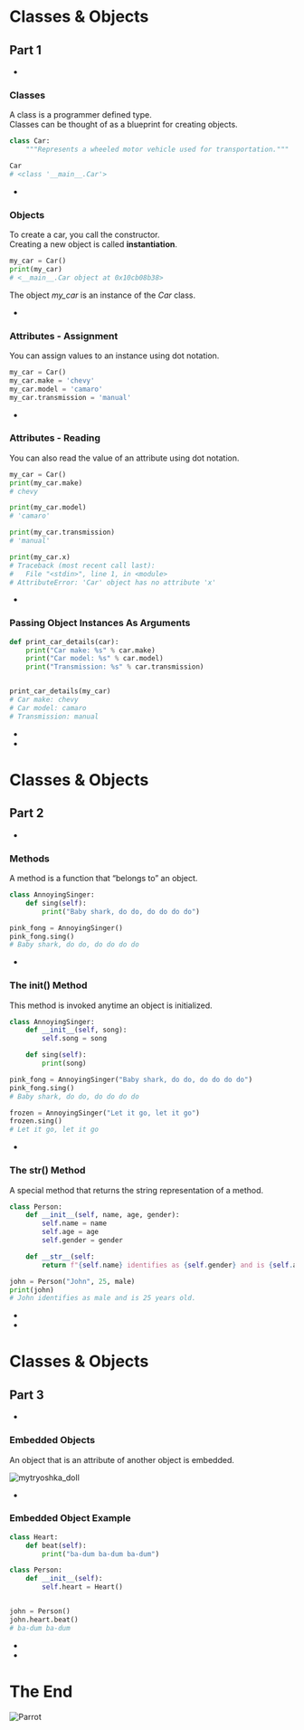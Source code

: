 # Classes & Objects 
## Part 1

-

### Classes

A class is a programmer defined type.  
Classes can be thought of as a blueprint for creating objects.

```python
class Car:
    """Represents a wheeled motor vehicle used for transportation."""

Car
# <class '__main__.Car'>
```

-

### Objects

To create a car, you call the constructor.  
Creating a new object is called **instantiation**.  

```python
my_car = Car()
print(my_car)
# <__main__.Car object at 0x10cb08b38>
```

The object *my_car* is an instance of the *Car* class.  

-

### Attributes - Assignment

You can assign values to an instance using dot notation.

```python
my_car = Car()
my_car.make = 'chevy'
my_car.model = 'camaro'
my_car.transmission = 'manual'
```

-

### Attributes - Reading

You can also read the value of an attribute using dot notation.

```python
my_car = Car()
print(my_car.make)
# chevy

print(my_car.model)
# 'camaro'

print(my_car.transmission)
# 'manual'

print(my_car.x)
# Traceback (most recent call last):
#   File "<stdin>", line 1, in <module>
# AttributeError: 'Car' object has no attribute 'x'
```

-

### Passing Object Instances As Arguments

```python
def print_car_details(car):
    print("Car make: %s" % car.make)
    print("Car model: %s" % car.model)
    print("Transmission: %s" % car.transmission)


print_car_details(my_car)
# Car make: chevy
# Car model: camaro
# Transmission: manual
```

-
-

# Classes & Objects 
## Part 2

-

### Methods 

A method is a function that “belongs to” an object.  

```python
class AnnoyingSinger:
    def sing(self):
        print("Baby shark, do do, do do do do")

pink_fong = AnnoyingSinger()
pink_fong.sing()
# Baby shark, do do, do do do do
```

-

### The __init__() Method

This method is invoked anytime an object is initialized.

```python
class AnnoyingSinger:
    def __init__(self, song):
        self.song = song

    def sing(self):
        print(song)

pink_fong = AnnoyingSinger("Baby shark, do do, do do do do")
pink_fong.sing()
# Baby shark, do do, do do do do

frozen = AnnoyingSinger("Let it go, let it go")
frozen.sing()
# Let it go, let it go
```

-

### The __str__() Method

A special method that returns the string representation of a method.

```python
class Person:
    def __init__(self, name, age, gender):
        self.name = name
        self.age = age
        self.gender = gender

    def __str__(self:
        return f"{self.name} identifies as {self.gender} and is {self.age} years old."

john = Person("John", 25, male)
print(john)
# John identifies as male and is 25 years old.
```

-
-

# Classes & Objects 
## Part 3

-

### Embedded Objects

An object that is an attribute of another object is embedded.

![mytryoshka_doll](img/matryoshka_doll.JPG)

-

### Embedded Object Example 

```python
class Heart:
    def beat(self):
        print("ba-dum ba-dum ba-dum")

class Person:
    def __init__(self):
        self.heart = Heart()


john = Person()
john.heart.beat()
# ba-dum ba-dum
```

-
-


# The End

![Parrot](img/parrot.jpg)